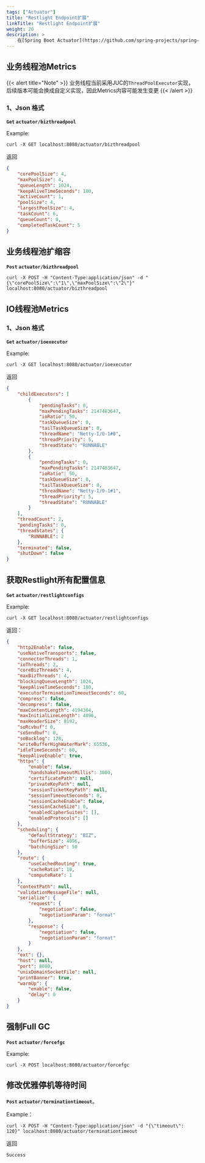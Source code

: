 ```yaml
---
tags: ["Actuator"]
title: "Restlight Endpoint扩展"
linkTitle: "Restlight Endpoint扩展"
weight: 20
description: >
    在[Spring Boot Actuator](https://github.com/spring-projects/spring-boot/tree/master/spring-boot-project/spring-boot-actuator)基础之上`Restlight`提供额外的功能扩展
---
```


## 业务线程池Metrics

{{< alert title="Note" >}}
业务线程当前采用JUC的`ThreadPoolExecutor`实现，后续版本可能会换成自定义实现，因此Metrics内容可能发生变更
{{< /alert >}}

### 1、Json 格式

**`Get` `actuator/bizthreadpool`**

Example:

```shell
curl -X GET localhost:8080/actuator/bizthreadpool
```

返回

```json
{
    "corePoolSize": 4,
    "maxPoolSize": 4,
    "queueLength": 1024,
    "keepAliveTimeSeconds": 180,
    "activeCount": 1,
    "poolSize": 4,
    "largestPoolSize": 4,
    "taskCount": 6,
    "queueCount": 0,
    "completedTaskCount": 5
}
```

## 业务线程池扩缩容

**`Post` `actuator/bizthreadpool`**

```shell
curl -X POST -H "Content-Type:application/json" -d "{\"corePoolSize\":\"1\",\"maxPoolSize\":\"2\"}" localhost:8080/actuator/bizthreadpool
```

## IO线程池Metrics
### 1、Json 格式
**`Get` `actuator/ioexecutor`**

Example:

```shell
curl -X GET localhost:8080/actuator/ioexecutor
```

返回

```json
{
    "childExecutors": [
        {
            "pendingTasks": 0,
            "maxPendingTasks": 2147483647,
            "ioRatio": 50,
            "taskQueueSize": 0,
            "tailTaskQueueSize": 0,
            "threadName": "Netty-I/O-1#0",
            "threadPriority": 5,
            "threadState": "RUNNABLE"
        },
        {
            "pendingTasks": 0,
            "maxPendingTasks": 2147483647,
            "ioRatio": 50,
            "taskQueueSize": 0,
            "tailTaskQueueSize": 0,
            "threadName": "Netty-I/O-1#1",
            "threadPriority": 5,
            "threadState": "RUNNABLE"
        }
    ],
    "threadCount": 2,
    "pendingTasks": 0,
    "threadStates": {
        "RUNNABLE": 2
    },
    "terminated": false,
    "shutDown": false
}
```

## 获取Restlight所有配置信息

**`Get` `actuator/restlightconfigs`**

Example:

```shell
curl -X GET localhost:8080/actuator/restlightconfigs
```

返回：

```json
{
    "http2Enable": false,
    "useNativeTransports": false,
    "connectorThreads": 1,
    "ioThreads": 2,
    "coreBizThreads": 4,
    "maxBizThreads": 4,
    "blockingQueueLength": 1024,
    "keepAliveTimeSeconds": 180,
    "executorTerminationTimeoutSeconds": 60,
    "compress": false,
    "decompress": false,
    "maxContentLength": 4194304,
    "maxInitialLineLength": 4096,
    "maxHeaderSize": 8192,
    "soRcvbuf": 0,
    "soSendbuf": 0,
    "soBacklog": 128,
    "writeBufferHighWaterMark": 65536,
    "idleTimeSeconds": 60,
    "keepAliveEnable": true,
    "https": {
        "enable": false,
        "handshakeTimeoutMillis": 3000,
        "certificatePath": null,
        "privateKeyPath": null,
        "sessionTicketKeyPath": null,
        "sessionTimeoutSeconds": 0,
        "sessionCacheEnable": false,
        "sessionCacheSize": 0,
        "enabledCipherSuites": [],
        "enabledProtocols": []
    },
    "scheduling": {
        "defaultStrategy": "BIZ",
        "bufferSize": 4096,
        "batchingSize": 50
    },
    "route": {
        "useCachedRouting": true,
        "cacheRatio": 10,
        "computeRate": 1
    },
    "contextPath": null,
    "validationMessageFile": null,
    "serialize": {
        "request": {
            "negotiation": false,
            "negotiationParam": "format"
        },
        "response": {
            "negotiation": false,
            "negotiationParam": "format"
        }
    },
    "ext": {},
    "host": null,
    "port": 8080,
    "unixDomainSocketFile": null,
    "printBanner": true,
    "warmUp": {
        "enable": false,
        "delay": 0
    }
}
```

## 强制Full GC

**`Post` `actuator/forcefgc`**

Example:

```shell
curl -X POST localhost:8080/actuator/forcefgc
```

## 修改优雅停机等待时间

**`Post` `actuator/terminationtimeout`**。

Example：

```shell
curl -X POST -H "Content-Type:application/json" -d "{\"timeout\": 120}" localhost:8080/actuator/terminationtimeout
```

返回

```
Success
```
